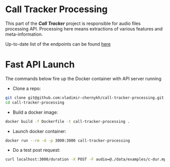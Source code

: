 # Call Tracker Processing

This part of the ***Call Tracker*** project is responsible for audio files processing API. Processing here means extractions of various features and meta-information.

Up-to-date list of the endpoints can be found [here](code/endpoints/README.md)

# Fast API Launch

The commands below fire up the Docker container with API server running

* Clone a repo:
```sh
git clone git@github.com:vladimir-chernykh/call-tracker-processing.git
cd call-tracker-processing
```
* Build a docker image:
```sh
docker build -f Dockerfile -t call-tracker-processing .
```
* Launch docker container:
```sh
docker run --rm -d -p 3000:3000 call-tracker-processing
```
* Do a test post request:
```sh
curl localhost:3000/duration -X POST -F audio=@./data/examples/c-dur.mp3
```
